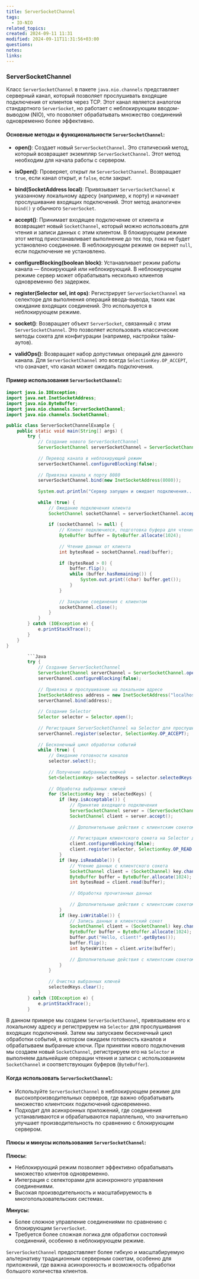 ```yaml
---
title: ServerSocketChannel
tags:
  - IO-NIO
related_topics: 
created: 2024-09-11 11:31
modified: 2024-09-11T11:31:56+03:00
questions: 
notes: 
links: 
---
```

### ServerSocketChannel

Класс `ServerSocketChannel` в пакете `java.nio.channels` представляет серверный канал, который позволяет прослушивать входящие подключения от клиентов через TCP. Этот канал является аналогом стандартного `ServerSocket`, но работает с неблокирующим вводом-выводом (NIO), что позволяет обрабатывать множество соединений одновременно более эффективно.

#### Основные методы и функциональности `ServerSocketChannel`:

- **open()**: Создает новый `ServerSocketChannel`. Это статический метод, который возвращает экземпляр `ServerSocketChannel`. Этот метод необходим для начала работы с сервером.
    
- **isOpen()**: Проверяет, открыт ли `ServerSocketChannel`. Возвращает `true`, если канал открыт, и `false`, если закрыт.
    
- **bind(SocketAddress local)**: Привязывает `ServerSocketChannel` к указанному локальному адресу (например, к порту) и начинает прослушивание входящих подключений. Этот метод аналогичен `bind()` у обычного `ServerSocket`.
    
- **accept()**: Принимает входящее подключение от клиента и возвращает новый `SocketChannel`, который можно использовать для чтения и записи данных с этим клиентом. В блокирующем режиме этот метод приостанавливает выполнение до тех пор, пока не будет установлено соединение. В неблокирующем режиме он вернет `null`, если подключение не установлено.
    
- **configureBlocking(boolean block)**: Устанавливает режим работы канала — блокирующий или неблокирующий. В неблокирующем режиме сервер может обрабатывать несколько клиентов одновременно без задержек.
    
- **register(Selector sel, int ops)**: Регистрирует `ServerSocketChannel` на селекторе для выполнения операций ввода-вывода, таких как ожидание входящих соединений. Это используется в неблокирующем режиме.
    
- **socket()**: Возвращает объект `ServerSocket`, связанный с этим `ServerSocketChannel`. Это позволяет использовать классические методы сокета для конфигурации (например, настройки тайм-аутов).
    
- **validOps()**: Возвращает набор допустимых операций для данного канала. Для `ServerSocketChannel` это всегда `SelectionKey.OP_ACCEPT`, что означает, что канал может ожидать подключения.
    

#### Пример использования `ServerSocketChannel`:
```java
import java.io.IOException;
import java.net.InetSocketAddress;
import java.nio.ByteBuffer;
import java.nio.channels.ServerSocketChannel;
import java.nio.channels.SocketChannel;

public class ServerSocketChannelExample {
    public static void main(String[] args) {
        try {
            // Создание нового ServerSocketChannel
            ServerSocketChannel serverSocketChannel = ServerSocketChannel.open();
            
            // Перевод канала в неблокирующий режим
            serverSocketChannel.configureBlocking(false);
            
            // Привязка канала к порту 8080
            serverSocketChannel.bind(new InetSocketAddress(8080));
            
            System.out.println("Сервер запущен и ожидает подключения...");
            
            while (true) {
                // Ожидание подключения клиента
                SocketChannel socketChannel = serverSocketChannel.accept();
                
                if (socketChannel != null) {
                    // Клиент подключился, подготовка буфера для чтения данных
                    ByteBuffer buffer = ByteBuffer.allocate(1024);
                    
                    // Чтение данных от клиента
                    int bytesRead = socketChannel.read(buffer);
                    
                    if (bytesRead > 0) {
                        buffer.flip();
                        while (buffer.hasRemaining()) {
                            System.out.print((char) buffer.get());
                        }
                    }
                    
                    // Закрытие соединения с клиентом
                    socketChannel.close();
                }
            }
        } catch (IOException e) {
            e.printStackTrace();
        }
    }
}

```


```java
        ```Java
        try {
            // Создание ServerSocketChannel
            ServerSocketChannel serverChannel = ServerSocketChannel.open();
            serverChannel.configureBlocking(false);
        
            // Привязка и прослушивание на локальном адресе
            InetSocketAddress address = new InetSocketAddress("localhost", 8080);
            serverChannel.bind(address);
        
            // Создание Selector
            Selector selector = Selector.open();
        
            // Регистрация ServerSocketChannel на Selector для прослушивания входящих подключений
            serverChannel.register(selector, SelectionKey.OP_ACCEPT);
        
            // Бесконечный цикл обработки событий
            while (true) {
                // Ожидание готовности каналов
                selector.select();
        
                // Получение выбранных ключей
                Set<SelectionKey> selectedKeys = selector.selectedKeys();
        
                // Обработка выбранных ключей
                for (SelectionKey key : selectedKeys) {
                    if (key.isAcceptable()) {
                        // Принятие входящего подключения
                        ServerSocketChannel server = (ServerSocketChannel) key.channel();
                        SocketChannel client = server.accept();
        
                        // Дополнительные действия с клиентским сокетом
        
                        // Регистрация клиентского сокета на Selector для чтения/записи
                        client.configureBlocking(false);
                        client.register(selector, SelectionKey.OP_READ | SelectionKey.OP_WRITE);
                    }
                    if (key.isReadable()) {
                        // Чтение данных с клиентского сокета
                        SocketChannel client = (SocketChannel) key.channel();
                        ByteBuffer buffer = ByteBuffer.allocate(1024);
                        int bytesRead = client.read(buffer);
        
                        // Обработка прочитанных данных
        
                        // Дополнительные действия с клиентским сокетом
                    }
                    if (key.isWritable()) {
                        // Запись данных в клиентский сокет
                        SocketChannel client = (SocketChannel) key.channel();
                        ByteBuffer buffer = ByteBuffer.allocate(1024);
                        buffer.put("Hello, client!".getBytes());
                        buffer.flip();
                        int bytesWritten = client.write(buffer);
        
                        // Дополнительные действия с клиентским сокетом
                    }
                }
        
                // Очистка выбранных ключей
                selectedKeys.clear();
            }
        } catch (IOException e) {
            e.printStackTrace();
        }
```

В данном примере мы создаем `ServerSocketChannel`, привязываем его к локальному адресу и регистрируем на `Selector` для прослушивания входящих подключений. Затем мы запускаем бесконечный цикл обработки событий, в котором ожидаем готовность каналов и обрабатываем выбранные ключи. При принятии нового подключения мы создаем новый `SocketChannel`, регистрируем его на `Selector` и выполняем дальнейшие операции чтения и записи с использованием `SocketChannel` и соответствующих буферов (`ByteBuffer`).

#### Когда использовать `ServerSocketChannel`:

- Используйте `ServerSocketChannel` в неблокирующем режиме для высокопроизводительных серверов, где важно обрабатывать множество клиентских подключений одновременно.
- Подходит для асинхронных приложений, где соединения устанавливаются и обрабатываются параллельно, что значительно улучшает производительность по сравнению с блокирующим сервером.

#### Плюсы и минусы использования `ServerSocketChannel`:

**Плюсы:**

- Неблокирующий режим позволяет эффективно обрабатывать множество клиентов одновременно.
- Интеграция с селекторами для асинхронного управления соединениями.
- Высокая производительность и масштабируемость в многопользовательских системах.

**Минусы:**

- Более сложное управление соединениями по сравнению с блокирующим `ServerSocket`.
- Требуется более сложная логика для обработки состояний соединений, особенно в неблокирующем режиме.

`ServerSocketChannel` предоставляет более гибкую и масштабируемую альтернативу традиционным серверным сокетам, особенно для приложений, где важна асинхронность и возможность обработки большого количества клиентов.